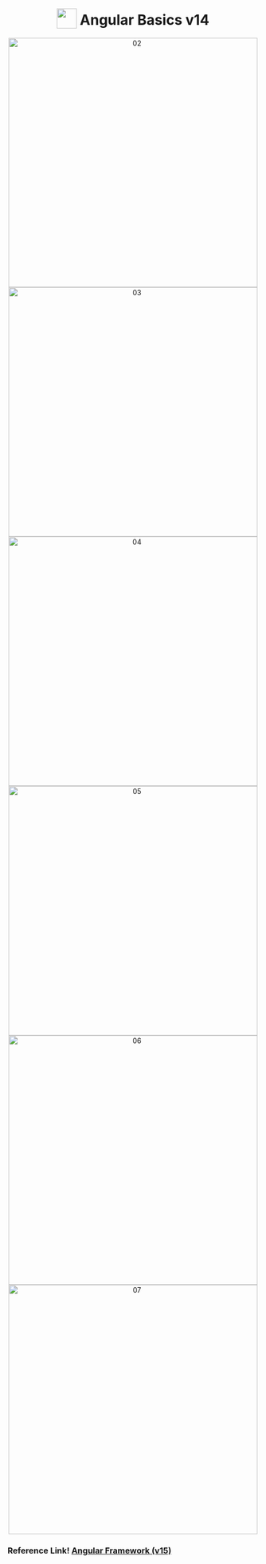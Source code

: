 <h1 align="center">
<img width="40" valign="bottom" src="https://ultimatecourses.com/static/icons/angular.svg">
Angular Basics v14
</h1>
<div align="center" width="200px">

<img src="https://i.ibb.co/HNPc62K/02.png" alt="02" border="0"  width="500px">
<br/>
<img src="https://i.ibb.co/yhzPY19/03.png" alt="03" border="0"  width="500px">
<br/>
<img src="https://i.ibb.co/pfcNqv0/04.png" alt="04" border="0"  width="500px">
<br/>
<img src="https://i.ibb.co/yY1cTk6/05.png" alt="05" border="0"  width="500px">
<br/>
<img src="https://i.ibb.co/6mqXgYy/06.png" alt="06" border="0"  width="500px">
<br/>
<img src="https://i.ibb.co/gJkhW9d/07.png" alt="07" border="0" width="500px">

</div>

 ### Reference Link! [Angular Framework (v15)](https://ultimatecourses.com/learn/angular-basics)


